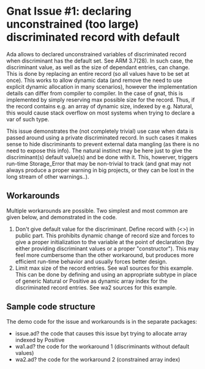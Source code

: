 # Gnat Issue #1: declaring unconstrained (too large) discriminated record with default
Ada allows to declared unconstrained variables of discriminated record when discriminant
has the default set. See ARM 3.7(28).
In such case, the discriminant value, as well as the size of dependant entries, can change.
This is done by replacing an entire record (so all values have to be set at once).
This works to allow dynamic data (and remove the need to use explicit dynamic allocation in many scenarios),
however the implementation details can differ from compiler to compiler.
In the case of gnat, this is implemented by simply reserving max possible size for the record.
Thus, if the record contains e.g. an array of dynamic size, indexed by e.g. Natural, this would cause
stack overflow on most systems when trying to declare a var of such type.

This issue demonstrates the (not completely trivial) use case when data is passed around
using a private discriminated record. In such cases it makes sense to hide discriminants
to prevent external data mangling (as there is no need to expose this info). The natural
instinct may be here just to give the discriminant(s) default value(s) and be done with it.
This, howerver, triggers run-time Storage_Error that may be non-trivial to track (and gnat
may not always produce a proper warning in big projects, or they can be lost in the long
stream of other warnings..).

## Workarounds
Multiple workarounds are possible. Two simplest and most common are given below, and demonstrated
in the code.
1. Don't give default value for the discriminant. Define record with (<>) in public part.
    This prohibits dynamic change of record size and forces to give a proper initialization
    to the variable at the point of declaration (by either providing discriminant values or
    a proper "constructor"). This may feel more cumbersome than the other workaround, but
    produces more efficient run-time behavior and usually forces better design.
2. Limit max size of the record entries. See wa1 sources for this example.
    This can be done by defining and using an appropriate subtype in place of generic Natural
    or Positive as dynamic array index for the discriminated record entries. See wa2 sources
    for this example.

## Sample code structure
The demo code for the issue and workarounds is in the separate packages:
- issue.ad?  the code that causes this issue byt trying to allocate array indexed by Positive
- wa1.ad?    the code for the workaround 1 (discriminants without default values)
- wa2.ad?    the code for the workaround 2 (constrained array index)
